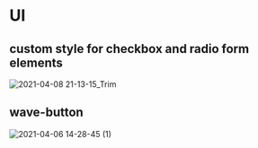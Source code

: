 # UI
## custom style for checkbox and radio form elements
![2021-04-08 21-13-15_Trim](https://user-images.githubusercontent.com/73355761/114076721-ab906d80-98af-11eb-9ddd-d9b8462adb62.gif)
## wave-button
![2021-04-06 14-28-45 (1)](https://user-images.githubusercontent.com/73355761/113727807-24e85e80-96fe-11eb-8e57-002e680764dc.gif)

